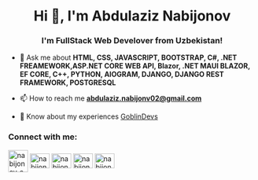 <h1 align="center">Hi 👋, I'm Abdulaziz Nabijonov</h1>
<h3 align="center">I'm FullStack Web Develover from Uzbekistan!</h3>

- 💬 Ask me about **HTML, CSS, JAVASCRIPT, BOOTSTRAP, C#, .NET FREAMEWORK,ASP.NET CORE WEB API, Blazor, .NET MAUI BLAZOR, EF CORE, C++, PYTHON, AIOGRAM, DJANGO, DJANGO REST FRAMEWORK, POSTGRESQL**

- 📫 How to reach me **abdulaziz.nabijonv02@gmail.com**

- 📄 Know about my experiences [GoblinDevs](https://goblin.uz)


<h3 align="left">Connect with me:</h3>
<p align="left">
<a href="https://t.me/GoblinDev" target="blank"><img align="center" src="https://brandlogos.net/wp-content/uploads/2021/11/telegram-logo.png" alt="nabijonov_abdulaziz" height="45" width="40" /></a>
<a href="https://linkedin.com/in/goblindev" target="blank"><img align="center" src="https://raw.githubusercontent.com/rahuldkjain/github-profile-readme-generator/master/src/images/icons/Social/linked-in-alt.svg" alt="nabijonov_abdulaziz" height="30" width="40" /></a>
<a href="https://fb.com/abdulaziz.nabijonov.752" target="blank"><img align="center" src="https://raw.githubusercontent.com/rahuldkjain/github-profile-readme-generator/master/src/images/icons/Social/facebook.svg" alt="nabijonov_abdulazizuz" height="30" width="40" /></a>
<a href="https://instagram.com/BatchatPro" target="blank"><img align="center" src="https://raw.githubusercontent.com/rahuldkjain/github-profile-readme-generator/master/src/images/icons/Social/instagram.svg" alt="nabijonov_abdulaziz" height="30" width="40" /></a>
<a href="https://www.youtube.com/c/abdulaziznabijonov5593" target="blank"><img align="center" src="https://raw.githubusercontent.com/rahuldkjain/github-profile-readme-generator/master/src/images/icons/Social/youtube.svg" alt="nabijonov_abdulaziz" height="30" width="40" /></a>
</p>



